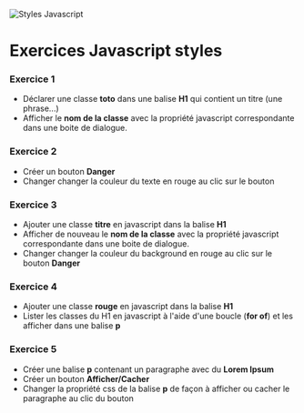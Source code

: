 ![Styles Javascript](https://lettier.github.io/images/2016-07-04-haskell-to-javascript/demo.gif)

# Exercices Javascript styles

### Exercice 1
* Déclarer une classe **toto** dans une balise **H1** qui contient un titre (une phrase...)
* Afficher le **nom de la classe** avec la propriété javascript correspondante dans une boite de dialogue.
 


### Exercice 2
* Créer un bouton **Danger** 
* Changer changer la couleur du texte en rouge au clic sur le bouton


### Exercice 3
* Ajouter une classe **titre** en javascript dans la balise **H1**
* Afficher de nouveau le **nom de la classe** avec la propriété javascript correspondante dans une boite de dialogue.
* Changer changer la couleur du background en rouge au clic sur le bouton **Danger**

### Exercice 4
* Ajouter une classe **rouge** en javascript dans la balise **H1**
* Lister les classes du H1 en javascript à l'aide d'une boucle (**for of**) et les afficher dans une balise **p**


### Exercice 5
* Créer une balise **p** contenant un paragraphe avec du **Lorem Ipsum**
* Créer un bouton **Afficher/Cacher** 
* Changer la propriété css de la balise **p** de façon à afficher ou cacher le paragraphe au clic du bouton
